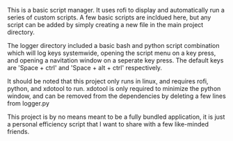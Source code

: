 This is a basic script manager. It uses rofi to display and automatically run a series of custom scripts. A few basic scripts are incldued here, but any script can be added by simply creating a new file in the main project directory. 

The logger directory included a basic bash and python script combination which will log keys systemwide, opening the script menu on a key press, and opening a navitation window on a seperate key press.
The default keys are 'Space + ctrl' and 'Space + alt + ctrl' respectively.

It should be noted that this project only runs in linux, and requires rofi, python, and xdotool to run. 
xdotool is only required to minimize the python window, and can be removed from the dependencies by deleting a few lines from logger.py

This project is by no means meant to be a fully bundled application, it is just a personal efficiency script that I want to share with a few like-minded friends.
